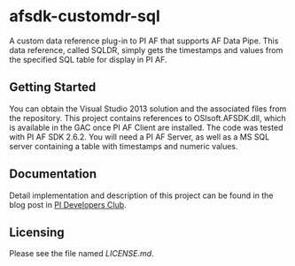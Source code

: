 # afsdk-customdr-sql
A custom data reference plug-in to PI AF that supports AF Data Pipe. This data reference, called SQLDR, simply gets the timestamps and values from the specified SQL table for display in PI AF. 

## Getting Started
You can obtain the Visual Studio 2013 solution and the associated files from the repository. This project contains references to OSIsoft.AFSDK.dll, which is available in the GAC once PI AF Client are installed. The code was tested with PI AF SDK 2.6.2. You will need a PI AF Server, as well as a MS SQL server containing a table with timestamps and numeric values. 

## Documentation
Detail implementation and description of this project can be found in the blog post in [PI Developers Club](https://pisquare.osisoft.com/community/developers-club/blog/2015/06/16/implementing-the-af-data-pipe-in-a-custom-data-reference).

## Licensing
Please see the file named *LICENSE.md*.
